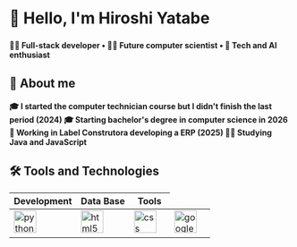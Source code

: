 <div aling="center">
<h1> 👋 Hello, I'm Hiroshi Yatabe </h1>

###

<div aling="center">
<h4> 👨‍💻 Full-stack developer • 👨‍🎓 Future computer scientist • 🤖 Tech and AI enthusiast

###

<div aling="left">
<h2> 📖 About me </h2>
<h4>
🎓 I started the computer technician course but I didn't finish the last period (2024) 
🎓 Starting bachelor's degree in computer science in 2026
💼 Working in Label Construtora developing a ERP (2025)
👨‍🏫 Studying Java and JavaScript
</h4>

###

<div aling="left">
<h2> 🛠 Tools and Technologies </h2>
<table>
  <thead>
    <tr>
      <th> Development </th>
      <th> Data Base </th>
      <th> Tools </th>
    </tr>
  </thead>
  <tbody>
    <tr>
      <td> 
        <img src="https://cdn.jsdelivr.net/gh/devicons/devicon/icons/python/python-original.svg" height="40" alt="python logo"  />
        <img width="12" />
      </td>
      <td> 
        <img src="https://cdn.jsdelivr.net/gh/devicons/devicon/icons/html5/html5-original.svg" height="40" alt="html5 logo"  />
        <img width="12" />
      </td>
      <td>
        <img src="https://cdn.jsdelivr.net/gh/devicons/devicon/icons/css3/css3-original.svg" height="40" alt="css logo"  />
        <img width="12" />
      </td>
      <td>
        <img src="https://cdn.jsdelivr.net/gh/devicons/devicon/icons/googlecloud/googlecloud-original.svg" height="40" alt="googlecloud logo"  />
        <img width="12" />
      </td>
  </tbody>



